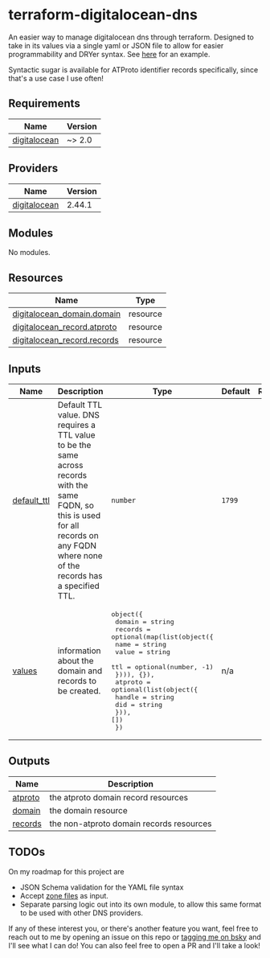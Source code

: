 # terraform-digitalocean-dns

An easier way to manage digitalocean dns through terraform. Designed to take in its values via a single yaml or JSON file to allow for easier programmability and DRYer syntax. See [here](./tests/basic_pass/test_config.yml) for an example.

Syntactic sugar is available for ATProto identifier records specifically, since that's a use case I use often!

<!-- BEGIN_TF_DOCS -->
## Requirements

| Name | Version |
|------|---------|
| <a name="requirement_digitalocean"></a> [digitalocean](#requirement\_digitalocean) | ~> 2.0 |

## Providers

| Name | Version |
|------|---------|
| <a name="provider_digitalocean"></a> [digitalocean](#provider\_digitalocean) | 2.44.1 |

## Modules

No modules.

## Resources

| Name | Type |
|------|------|
| [digitalocean_domain.domain](https://registry.terraform.io/providers/digitalocean/digitalocean/latest/docs/resources/domain) | resource |
| [digitalocean_record.atproto](https://registry.terraform.io/providers/digitalocean/digitalocean/latest/docs/resources/record) | resource |
| [digitalocean_record.records](https://registry.terraform.io/providers/digitalocean/digitalocean/latest/docs/resources/record) | resource |

## Inputs

| Name | Description | Type | Default | Required |
|------|-------------|------|---------|:--------:|
| <a name="input_default_ttl"></a> [default\_ttl](#input\_default\_ttl) | Default TTL value. DNS requires a TTL value to be the same across records with the same FQDN, so this is used for all records on any FQDN where none of the records has a specified TTL. | `number` | `1799` | no |
| <a name="input_values"></a> [values](#input\_values) | information about the domain and records to be created. | <pre>object({<br/>    domain = string<br/>    records = optional(map(list(object({<br/>      name  = string<br/>      value = string<br/>      ttl = optional(number, -1)<br/>    }))), {}),<br/>    atproto = optional(list(object({<br/>      handle = string<br/>      did    = string<br/>    })), [])<br/>  })</pre> | n/a | yes |

## Outputs

| Name | Description |
|------|-------------|
| <a name="output_atproto"></a> [atproto](#output\_atproto) | the atproto domain record resources |
| <a name="output_domain"></a> [domain](#output\_domain) | the domain resource |
| <a name="output_records"></a> [records](#output\_records) | the non-atproto domain records resources |
<!-- END_TF_DOCS -->

## TODOs

On my roadmap for this project are

- JSON Schema validation for the YAML file syntax
- Accept [zone files](https://www.cloudflare.com/learning/dns/glossary/dns-zone/) as input.
- Separate parsing logic out into its own module, to allow this same format to be used with other DNS providers.

If any of these interest you, or there's another feature you want, feel free to reach out to me by opening an issue on this repo or [tagging me on bsky](https://bsky.app/profile/leftist.gay) and I'll see what I can do! You can also feel free to open a PR and I'll take a look!